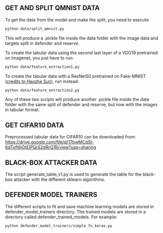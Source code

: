 ## GET AND SPLIT QMNIST DATA

To get the data from the model and make the split, you need to execute
```bash
python data/split_qmnist.py
```
This will produce a .pickle file inside the data folder with the image data and targets split in defender and reserve.

To create the tabular data using the second last layer of a VGG19 pretrained on Imagenet, you just have to run:
```bash
python data/feature_extraction1.py
```
To create the tabular data with a ResNet50 pretrained on Fake-MNIST ([credits to Haozhe Sun](https://github.com/SunHaozhe)), run instead:
```bash
python data/feature_extraction2.py
```
Any of these two scripts will produce another .pickle file inside the data folder with the same split of defender and reserve, but now with the images in tabular format.

## GET CIFAR10 DATA

Preprocessed tabular data for CIFAR10 can be downloaded from: https://drive.google.com/file/d/17bwMCqSt-6dTxft6lGtEIPQrS2dRrQ1R/view?usp=sharing

## BLACK-BOX ATTACKER DATA

The script generate_table_v1.py is used to generate the table for the black-box attacker with the different sklearn algorithms.

## DEFENDER MODEL TRAINERS
The different scripts to fit and save machine learning models are stored in defender_model_trainers directory. The trained models are stored in a directory called defender_trained_models. For example:
```bash
python defender_model_trainers/simple_fn_keras.py
```